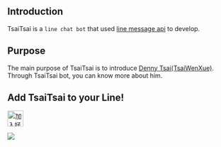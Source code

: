 ## Introduction

TsaiTsai is a `line chat bot` that used [line message api](https://developers.line.biz/en/services/messaging-api/) to develop. 

## Purpose

The main purpose of TsaiTsai is to introduce [Denny Tsai(TsaiWenXue)](https://github.com/TsaiWenXue). Through TsaiTsai bot, you can know more about him.

## Add TsaiTsai to your Line! 

<a href="http://nav.cx/huFumFm"><img src="https://scdn.line-apps.com/n/line_add_friends/btn/zh-Hant.png" alt="加入好友" height="36" border="0"></a>

<img src="https://qr-official.line.me/sid/M/851lcihe.png">

